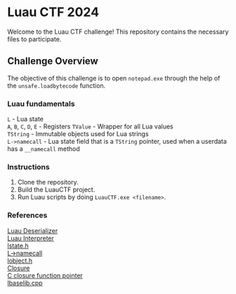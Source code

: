 # Luau CTF 2024

Welcome to the Luau CTF challenge! This repository contains the necessary files to participate.

## Challenge Overview

The objective of this challenge is to open `notepad.exe` through the help of the `unsafe.loadbytecode` function.

### Luau fundamentals

`L` - Lua state  
`A`, `B`, `C`, `D`, `E` - Registers
`TValue` - Wrapper for all Lua values  
`TString` - Immutable objects used for Lua strings  
`L->namecall` - Lua state field that is a `TString` pointer, used when a userdata has a `__namecall` method  

### Instructions
1. Clone the repository.
2. Build the LuauCTF project.
3. Run Luau scripts by doing `LuauCTF.exe <filename>`.

### References

[Luau Deserializer](https://github.com/luau-lang/luau/blob/master/VM/src/lvmload.cpp)  
[Luau Interpreter](https://github.com/luau-lang/luau/blob/master/VM/src/lvmexecute.cpp)  
[lstate.h](https://github.com/luau-lang/luau/blob/master/VM/src/lstate.h)  
[L->namecall](https://github.com/luau-lang/luau/blob/master/VM/src/lstate.h#L273)  
[lobject.h](https://github.com/luau-lang/luau/blob/master/VM/src/lobject.h)  
[Closure](https://github.com/luau-lang/luau/blob/master/VM/src/lobject.h#L383-L411)  
[C closure function pointer](https://github.com/luau-lang/luau/blob/master/VM/src/lobject.h#L399)  
[lbaselib.cpp](https://github.com/luau-lang/luau/blob/master/VM/src/lbaselib.cpp)  
